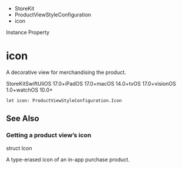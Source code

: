 

- StoreKit
- ProductViewStyleConfiguration
-  icon 

Instance Property

# icon

A decorative view for merchandising the product.

StoreKitSwiftUIiOS 17.0+iPadOS 17.0+macOS 14.0+tvOS 17.0+visionOS 1.0+watchOS 10.0+

``` source
let icon: ProductViewStyleConfiguration.Icon
```

## See Also

### Getting a product view’s icon

struct Icon

A type-erased icon of an in-app purchase product.

